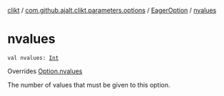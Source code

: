 [clikt](../../index.md) / [com.github.ajalt.clikt.parameters.options](../index.md) / [EagerOption](index.md) / [nvalues](./nvalues.md)

# nvalues

`val nvalues: `[`Int`](https://kotlinlang.org/api/latest/jvm/stdlib/kotlin/-int/index.html)

Overrides [Option.nvalues](../-option/nvalues.md)

The number of values that must be given to this option.

